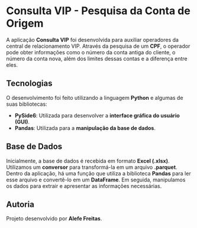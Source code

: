 # **Consulta VIP - Pesquisa da Conta de Origem**  
A aplicação **Consulta VIP** foi desenvolvida para auxiliar operadores da central de relacionamento VIP. Através da pesquisa de um **CPF**, o operador pode obter informações como o número da conta antiga do cliente, o número da conta nova, além dos limites dessas contas e a diferença entre eles.  

## Tecnologias  
O desenvolvimento foi feito utilizando a linguagem **Python** e algumas de suas bibliotecas:  

- **PySide6**: Utilizada para desenvolver a **interface gráfica do usuário (GUI)**.  
- **Pandas**: Utilizada para a **manipulação da base de dados**.  

## Base de Dados  
Inicialmente, a base de dados é recebida em formato **Excel (.xlsx)**. Utilizamos um **conversor** para transformá-la em um arquivo **.parquet**. Dentro da aplicação, há uma função que utiliza a biblioteca **Pandas** para ler esse arquivo e convertê-lo em um **DataFrame**. Em seguida, manipulamos os dados para extrair e apresentar as informações necessárias.  

## Autoria  
Projeto desenvolvido por **Alefe Freitas**.  
